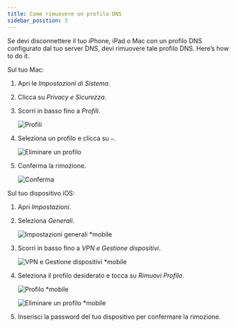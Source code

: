 ```yaml
---
title: Come rimuovere un profilo DNS
sidebar_position: 3
---
```


Se devi disconnettere il tuo iPhone, iPad o Mac con un profilo DNS configurato dal tuo server DNS, devi rimuovere tale profilo DNS. Here’s how to do it.

Sul tuo Mac:

1. Apri le *Impostazioni di Sistema*.

1. Clicca su *Privacy e Sicurezza*.

1. Scorri in basso fino a *Profili*.

    ![Profili](https://cdn.adtidy.org/content/kb/dns/private/solving_problems/deleting-dns-profile/profiles.png)

1. Seleziona un profilo e clicca su `–`.

    ![Eliminare un profilo](https://cdn.adtidy.org/content/kb/dns/private/solving_problems/deleting-dns-profile/delete.png)

1. Conferma la rimozione.

    ![Conferma](https://cdn.adtidy.org/content/kb/dns/private/solving_problems/deleting-dns-profile/confirm.png)

Sul tuo dispositivo iOS:

1. Apri *Impostazioni*.

1. Seleziona *Generali*.

    ![Impostazioni generali *mobile](https://cdn.adtidy.org/content/kb/dns/private/solving_problems/deleting-dns-profile/general.jpeg)

1. Scorri in basso fino a *VPN e Gestione dispositivi*.

    ![VPN e Gestione dispositivi *mobile](https://cdn.adtidy.org/content/kb/dns/private/solving_problems/deleting-dns-profile/vpn.jpeg)

1. Seleziona il profilo desiderato e tocca su *Rimuovi Profilo*.

    ![Profilo *mobile](https://cdn.adtidy.org/content/kb/dns/private/solving_problems/deleting-dns-profile/profile.jpeg)

    ![Eliminare un profilo *mobile](https://cdn.adtidy.org/content/kb/dns/private/solving_problems/deleting-dns-profile/remove.jpeg)

1. Inserisci la password del tuo dispositivo per confermare la rimozione.
